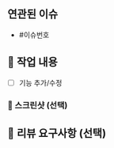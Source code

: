 ## 연관된 이슈
- #이슈번호

## 📝 작업 내용
- [ ]  기능 추가/수정 

### 📸 스크린샷 (선택)
<!-- 필요하다면 이미지 첨부해주세요. -->
<!-- (예: `![스크린샷](url)`) -->

## 💬 리뷰 요구사항 (선택)
<!-- 리뷰어가 특히 봐줬으면 하는 부분을 작성해주세요. -->
